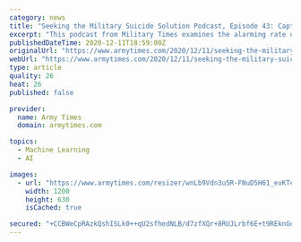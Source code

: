 ```yaml
---
category: news
title: "Seeking the Military Suicide Solution Podcast, Episode 43: Capt. Michael Kanaan, AI and machine learning in suicide prevention"
excerpt: "This podcast from Military Times examines the alarming rate of military and veterans suicide, offering new insights based on research and effective clinical and peer support practices in suicide prevention."
publishedDateTime: 2020-12-11T18:59:00Z
originalUrl: "https://www.armytimes.com/2020/12/11/seeking-the-military-suicide-solution-podcast-episode-43-capt-michael-kanaan-ai-and-machine-learning-in-suicide-prevention/"
webUrl: "https://www.armytimes.com/2020/12/11/seeking-the-military-suicide-solution-podcast-episode-43-capt-michael-kanaan-ai-and-machine-learning-in-suicide-prevention/"
type: article
quality: 26
heat: 26
published: false

provider:
  name: Army Times
  domain: armytimes.com

topics:
  - Machine Learning
  - AI

images:
  - url: "https://www.armytimes.com/resizer/wnLb9Vdn3u5R-FNuD5H61_evKTc=/1200x630/filters:quality(100)/cloudfront-us-east-1.images.arcpublishing.com/mco/HBCHW6AHCNADVJKOF57IL2WL6Q.jpg"
    width: 1200
    height: 630
    isCached: true

secured: "+CCBWeCpRAzkQshISLk0++qU2sfhedNLB/d7zfXQr+8RUJLrbf6E+t9REknGdqTuk9aKlW8eJAJEnkc6jbyfhTJuKREN6/ZZD5eahh7C8ZiLW/Lux4M4qH9HPieArzU159ZnhWwOdKgK67XpTHVUDhD6bT6tfVCyfm3IsCfPeIWsuZ3QFcmTftpQ9ng6aruJJQPReQphnVzYx4u5BJLBReqvh9nuTVumVol84A+VUaEniSaauxchYktAEhEAngcJn7h40lAFWMUKkOigr1nNUqrZKWd5P2wRLMzK7N0oXL2oQQbOeYCC2smffw4P66xCQXsFlK2KANyDmGhz4q3SZqaY3tKO/lJy1bIrmrNICqw=;IBGclJk7AMa/0TgISBvZ2Q=="
---
```


